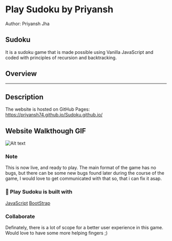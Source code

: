 # Play Sudoku by Priyansh
Author: Priyansh Jha

## Sudoku
It is a sudoku game that is made possible using Vanilla JavaScript and coded with principles of recursion and backtracking.


## Overview
___

## Description
The website is hosted on GitHub Pages: https://priyansh74.github.io/Sudoku.github.io/

## Website Walkthough GIF
![Alt text](https://github.com/priyansh74/Sudoku.github.io/blob/main/PlaySudokubyPriyansh.gif.gif)

### Note
This is now live, and ready to play. The main format of the game has no bugs, but there can be some new bugs found later during the course of the game, I would love to get communicated with that so, that i can fix it asap.

### 🔨 Play Sudoku is built with
[JavaScript](https://www.javascript.com/)
[BootStrap](https://getbootstrap.com/)


### Collaborate
Definately, there is a lot of scope for a better user experience in this game. Would love to have some more helping fingers ;)


